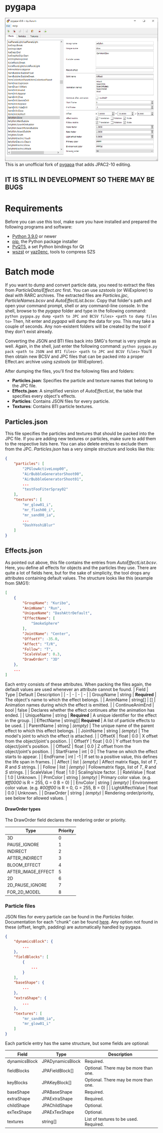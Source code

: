 
# pygapa
![Pygapa screenshot](screenshot.png)
This is an unofficial fork of [pygapa](https://github.com/SunakazeKun/pygapa) that adds JPAC2-10 editing.
## IT IS STILL IN DEVELOPMENT SO THERE MAY BE BUGS

# Requirements
Before you can use this tool, make sure you have installed and prepared the following programs and software:
- [Python 3.9.0](https://www.python.org/) or newer
- [pip](https://pypi.org/project/pip/), the Python package installer
- [PyQT5](https://pypi.org/project/PyQt5/), a set Python bindings for Qt
- [wszst](https://szs.wiimm.de/wszst/) or [yaz0enc](http://www.amnoid.de/gc/yaz0enc.zip), tools to compress SZS

# Batch mode
If you want to dump and convert particle data, you need to extract the files from *ParticleData/Effect.arc* first. You can use *szstools* (or WiiExplorer) to deal with RARC archives. The extracted files are *Particles.jpc*, *ParticleNames.bcsv* and *AutoEffectList.bcsv*. Copy that folder's path and open your command prompt, shell or any command-line console. In the shell, browse to the *pygapa* folder and type in the following command:
``python pygapa.py dump <path to JPC and BCSV files> <path to dump files to>``
Then, hit enter and *pygapa* will dump the data for you. This may take a couple of seconds. Any non-existent folders will be created by the tool if they don't exist already.

Converting the JSON and BTI files back into SMG's format is very simple as well. Again, in the shell, just enter the following command:
``python pygapa.py pack <path to JSON and BTI files> <path to JPC and BCSV files>``
You'll then obtain new BCSV and JPC files that can be packed into a proper Effect.arc archive using *szstools* (or WiiExplorer).

After dumping the files, you'll find the following files and folders:
- **Particles.json**: Specifies the particle and texture names that belong to the JPC file.
- **Effects.json**: A simplified version of *AutoEffectList*, the table that specifies every object's effects.
- **Particles**: Contains JSON files for every particle.
- **Textures**: Contains BTI particle textures.

## Particles.json
This file specifies the particles and textures that should be packed into the JPC file. If you are adding new textures or particles, make sure to add them to the respective lists here. You can also delete entries to exclude them from the JPC. *Particles.json* has a very simple structure and looks like this:
```json
{
	"particles": [
		"2PGlowActiveLoop00",
		"AirBubbleGeneratorShoot00",
		"AirBubbleGeneratorShoot01",
		...
		"testFooFiterSpray02"
	],
	"textures": [
		"mr_glow01_i",
		"mr_flash00_i",
		"mr_sand00_ia",
		...
		"DashYoshiBlur"
	]
}
```

## Effects.json
As pointed out above, this file contains the entries from *AutoEffectList.bcsv*. Here, you define all effects for  objects and the particles they use. There are quite a lot of fields here, but for the sake of simplicity, the tool drops any attributes containing default values. The structure looks like this (example from SMG1):
```json
[
    {
        "GroupName": "Kuribo",
        "AnimName": "Run",
        "UniqueName": "DashAttrDefault",
        "EffectName": [
            "SmokeSphere"
        ],
        "JointName": "Center",
        "OffsetY": -35.0,
        "Affect": "T/R",
        "Follow": "T",
        "ScaleValue": 0.3,
        "DrawOrder": "3D"
    },
    ...
]
```
Each entry consists of these attributes. When packing the files again, the default values are used whenever an attribute cannot be found.
| Field | Type | Default | Description |
| - | - | - | - |
| GroupName | string | **Required** | The object's name to which the effect belongs. |
| AnimName | string[] | [] | Animation names during which the effect is emitted. |
| ContinueAnimEnd | bool | false | Declares whether the effect continues after the animation has ended. |
| UniqueName | string | **Required** | A unique identifier for the effect in the group. |
| EffectName | string[]| **Required** | A list of particle effects to be used. |
| ParentName | string | *(empty)* | The unique name of the parent effect to which this effect belongs. |
| JointName | string | *(empty)* | The model's joint to which the effect is attached. |
| OffsetX | float | 0.0 | X offset from the object/joint's position. |
| OffsetY | float | 0.0 | Y offset from the object/joint's position. |
| OffsetZ | float | 0.0 | Z offset from the object/joint's position. |
| StartFrame | int | 0 | The frame on which the effect starts to appear. |
| EndFrame | int | -1 | If set to a positive value, this defines the life span in frames. |
| Affect | list | *(empty)* | Affect matrix flags, list of *T*, *R* and *S* strings. |
| Follow | list | *(empty)* | Followmatrix flags, list of *T*, *R* and *S* strings. |
| ScaleValue | float | 1.0 | Scaling/size factor. |
| RateValue | float | 1.0 | Unknown. |
| PrmColor | string | *(empty)* | Primary color value. (e.g. *#ff0000* is R = 255, G = 0 B = 0) |
| EnvColor | string | *(empty)* | Environment color value. (e.g. *#00ff00* is R = 0, G = 255, B = 0) |
| LightAffectValue | float | 0.0 | Unknown. |
| DrawOrder | string | *(empty)* | Rendering order/priority, see below for allowed values. |

#### DrawOrder types
The DrawOrder field declares the rendering order or priority.

| Type | Priority |
| - | - |
| 3D | 0 |
| PAUSE_IGNORE | 1 |
| INDIRECT | 2 |
| AFTER_INDIRECT | 3 |
| BLOOM_EFFECT | 4 |
| AFTER_IMAGE_EFFECT | 5 |
| 2D | 6 |
| 2D_PAUSE_IGNORE | 7 |
| FOR_2D_MODEL | 8 |

### Particle files
JSON files for every particle can be found in the *Particles* folder. Documentation for each "chunk" can be found [here](https://www.lumasworkshop.com/wiki/JPA_(File_Format)). Any option not found in these (offset, length, padding) are automatically handled by pygapa.
```json
{
    "dynamicsBlock": {
        ...
    },
    "fieldBlocks": [
        {
            ...
        }
    ],
    "baseShape": {
        ...
    },
    "extraShape": {
        ...
    },
    "textures": [
        "mr_sand00_ia",
        "mr_glow01_i"
    ]
}
```
Each particle entry has the same structure, but some fields are optional:

| Field | Type | Description |
| - | - | - |
| dynamicsBlock | JPADynamicsBlock | Required. |
| fieldBlocks | JPAFieldBlock[] | Optional. There may be more than one. |
| keyBlocks | JPAKeyBlock[] | Optional. There may be more than one. |
| baseShape | JPABaseShape | Required. |
| extraShape | JPAExtraShape | Required. |
| childShape | JPAChildShape | Optional. |
| exTexShape | JPAExTexShape | Optional. |
| textures | string[] | List of textures to be used. Required. |
